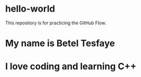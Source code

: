# hello-world
This repository is for practicing the GitHub Flow.
# My name is Betel Tesfaye
# I love coding and learning C++
